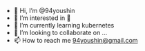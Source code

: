 - 👋 Hi, I’m @94youshin
- 👀 I’m interested in 🏀
- 🌱 I’m currently learning kubernetes
- 💞️ I’m looking to collaborate on ...
- 📫 How to reach me 94youshin@gmail.com

<!---
94youshin/94youshin is a ✨ special ✨ repository because its `README.md` (this file) appears on your GitHub profile.
You can click the Preview link to take a look at your changes.
--->
